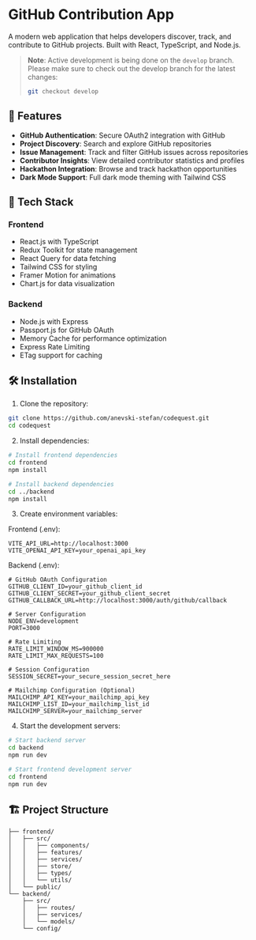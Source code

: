 # GitHub Contribution App

A modern web application that helps developers discover, track, and contribute to GitHub projects. Built with React, TypeScript, and Node.js.

> **Note**: Active development is being done on the `develop` branch. Please make sure to check out the develop branch for the latest changes:
> ```bash
> git checkout develop
> ```

## 🌟 Features

- **GitHub Authentication**: Secure OAuth2 integration with GitHub
- **Project Discovery**: Search and explore GitHub repositories
- **Issue Management**: Track and filter GitHub issues across repositories
- **Contributor Insights**: View detailed contributor statistics and profiles
- **Hackathon Integration**: Browse and track hackathon opportunities
- **Dark Mode Support**: Full dark mode theming with Tailwind CSS

## 🚀 Tech Stack

### Frontend
- React.js with TypeScript
- Redux Toolkit for state management
- React Query for data fetching
- Tailwind CSS for styling
- Framer Motion for animations
- Chart.js for data visualization

### Backend
- Node.js with Express
- Passport.js for GitHub OAuth
- Memory Cache for performance optimization
- Express Rate Limiting
- ETag support for caching

## 🛠️ Installation

1. Clone the repository:
```bash
git clone https://github.com/anevski-stefan/codequest.git
cd codequest
```

2. Install dependencies:
```bash
# Install frontend dependencies
cd frontend
npm install

# Install backend dependencies
cd ../backend
npm install
```

3. Create environment variables:

Frontend (.env):
```env
VITE_API_URL=http://localhost:3000
VITE_OPENAI_API_KEY=your_openai_api_key
```

Backend (.env):
```env
# GitHub OAuth Configuration
GITHUB_CLIENT_ID=your_github_client_id
GITHUB_CLIENT_SECRET=your_github_client_secret
GITHUB_CALLBACK_URL=http://localhost:3000/auth/github/callback

# Server Configuration
NODE_ENV=development
PORT=3000

# Rate Limiting
RATE_LIMIT_WINDOW_MS=900000
RATE_LIMIT_MAX_REQUESTS=100

# Session Configuration
SESSION_SECRET=your_secure_session_secret_here

# Mailchimp Configuration (Optional)
MAILCHIMP_API_KEY=your_mailchimp_api_key
MAILCHIMP_LIST_ID=your_mailchimp_list_id
MAILCHIMP_SERVER=your_mailchimp_server
```

4. Start the development servers:
```bash
# Start backend server
cd backend
npm run dev

# Start frontend development server
cd frontend
npm run dev
```

## 🏗️ Project Structure

```
├── frontend/
│   ├── src/
│   │   ├── components/
│   │   ├── features/
│   │   ├── services/
│   │   ├── store/
│   │   ├── types/
│   │   └── utils/
│   └── public/
└── backend/
    ├── src/
    │   ├── routes/
    │   ├── services/
    │   └── models/
    └── config/
```
